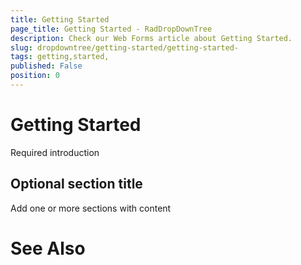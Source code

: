 ```yaml
---
title: Getting Started 
page_title: Getting Started - RadDropDownTree
description: Check our Web Forms article about Getting Started.
slug: dropdowntree/getting-started/getting-started-
tags: getting,started,
published: False
position: 0
---
```


# Getting Started 



Required introduction

## Optional section title

Add one or more sections with content

# See Also

